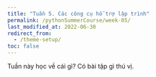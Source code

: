 ```yaml
---
title: "Tuần 5. Các công cụ hỗ trợ lập trình"
permalink: /pythonSummerCourse/week-05/
last_modified_at: 2022-06-30
redirect_from:
  - /theme-setup/
toc: false
---
```


Tuần này học về cái gì? Có bài tập gì thú vị.
